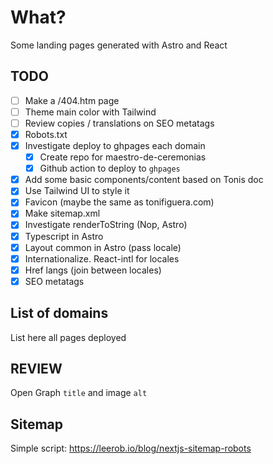# What?

Some landing pages generated with Astro and React

## TODO

- [ ] Make a /404.htm page
- [ ] Theme main color with Tailwind
- [ ] Review copies / translations on SEO metatags
- [x] Robots.txt
- [x] Investigate deploy to ghpages each domain
  - [x] Create repo for maestro-de-ceremonias
  - [x] Github action to deploy to `ghpages`
- [x] Add some basic components/content based on Tonis doc
- [x] Use Tailwind UI to style it
- [x] Favicon (maybe the same as tonifiguera.com)
- [x] Make sitemap.xml
- [x] Investigate renderToString (Nop, Astro)
- [x] Typescript in Astro
- [x] Layout common in Astro (pass locale)
- [x] Internationalize. React-intl for locales
- [x] Href langs (join between locales)
- [x] SEO metatags

## List of domains

List here all pages deployed

## REVIEW

Open Graph `title` and image `alt`

## Sitemap

Simple script: https://leerob.io/blog/nextjs-sitemap-robots
